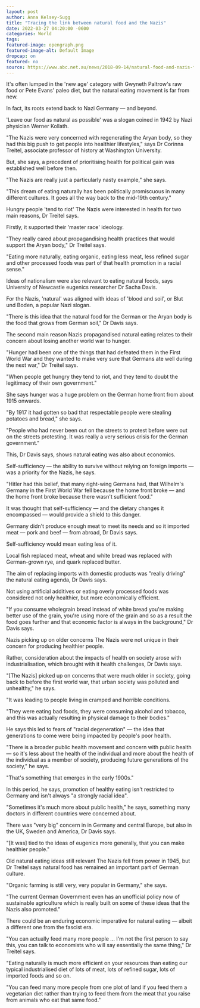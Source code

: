 ```yaml
---
layout: post
author: Anna Kelsey-Sugg 
title: "Tracing the link between natural food and the Nazis"
date: 2022-03-27 04:20:00 -0600
categories: World  
tags: 
featured-image: opengraph.png
featured-image-alt: Default Image
dropcap: on 
featured: no 
source: https://www.abc.net.au/news/2018-09-14/natural-food-and-nazis-fascism/10236768?nw=0&r=Image
---
```

It's often lumped in the 'new age' category with Gwyneth Paltrow's raw food or Pete Evans' paleo diet, but the natural eating movement is far from new.

In fact, its roots extend back to Nazi Germany — and beyond.

'Leave our food as natural as possible' was a slogan coined in 1942 by Nazi physician Werner Kollath.

"The Nazis were very concerned with regenerating the Aryan body, so they had this big push to get people into healthier lifestyles," says Dr Corinna Treitel, associate professor of history at Washington University.

But, she says, a precedent of prioritising health for political gain was established well before then.

"The Nazis are really just a particularly nasty example," she says.

"This dream of eating naturally has been politically promiscuous in many different cultures. It goes all the way back to the mid-19th century."

Hungry people 'tend to riot'
The Nazis were interested in health for two main reasons, Dr Treitel says.

Firstly, it supported their 'master race' ideology.

"They really cared about propagandising health practices that would support the Aryan body," Dr Treitel says.

"Eating more naturally, eating organic, eating less meat, less refined sugar and other processed foods was part of that health promotion in a racial sense."

Ideas of nationalism were also relevant to eating natural foods, says University of Newcastle eugenics researcher Dr Sacha Davis.

For the Nazis, 'natural' was aligned with ideas of 'blood and soil', or Blut und Boden, a popular Nazi slogan.

"There is this idea that the natural food for the German or the Aryan body is the food that grows from German soil," Dr Davis says.

The second main reason Nazis propagandised natural eating relates to their concern about losing another world war to hunger.

"Hunger had been one of the things that had defeated them in the First World War and they wanted to make very sure that Germans ate well during the next war," Dr Treitel says.

"When people get hungry they tend to riot, and they tend to doubt the legitimacy of their own government."

She says hunger was a huge problem on the German home front from about 1915 onwards.

"By 1917 it had gotten so bad that respectable people were stealing potatoes and bread," she says.

"People who had never been out on the streets to protest before were out on the streets protesting. It was really a very serious crisis for the German government."

This, Dr Davis says, shows natural eating was also about economics.

Self-sufficiency — the ability to survive without relying on foreign imports — was a priority for the Nazis, he says.

"Hitler had this belief, that many right-wing Germans had, that Wilhelm's Germany in the First World War fell because the home front broke — and the home front broke because there wasn't sufficient food."

It was thought that self-sufficiency — and the dietary changes it encompassed — would provide a shield to this danger.

Germany didn't produce enough meat to meet its needs and so it imported meat — pork and beef — from abroad, Dr Davis says.

Self-sufficiency would mean eating less of it.

Local fish replaced meat, wheat and white bread was replaced with German-grown rye, and quark replaced butter.

The aim of replacing imports with domestic products was "really driving" the natural eating agenda, Dr Davis says.

Not using artificial additives or eating overly processed foods was considered not only healthier, but more economically efficient.

"If you consume wholegrain bread instead of white bread you're making better use of the grain, you're using more of the grain and so as a result the food goes further and that economic factor is always in the background," Dr Davis says.

Nazis picking up on older concerns
The Nazis were not unique in their concern for producing healthier people.

Rather, consideration about the impacts of health on society arose with industrialisation, which brought with it health challenges, Dr Davis says.

"[The Nazis] picked up on concerns that were much older in society, going back to before the first world war, that urban society was polluted and unhealthy," he says.

"It was leading to people living in cramped and horrible conditions.

"They were eating bad foods, they were consuming alcohol and tobacco, and this was actually resulting in physical damage to their bodies."

He says this led to fears of "racial degeneration" — the idea that generations to come were being impacted by people's poor health.

"There is a broader public health movement and concern with public health — so it's less about the health of the individual and more about the health of the individual as a member of society, producing future generations of the society," he says.

"That's something that emerges in the early 1900s."

In this period, he says, promotion of healthy eating isn't restricted to Germany and isn't always "a strongly racial idea".

"Sometimes it's much more about public health," he says, something many doctors in different countries were concerned about.

There was "very big" concern in in Germany and central Europe, but also in the UK, Sweden and America, Dr Davis says.

"[It was] tied to the ideas of eugenics more generally, that you can make healthier people."

Old natural eating ideas still relevant
The Nazis fell from power in 1945, but Dr Treitel says natural food has remained an important part of German culture.

"Organic farming is still very, very popular in Germany," she says.

"The current German Government even has an unofficial policy now of sustainable agriculture which is really built on some of these ideas that the Nazis also promoted."

There could be an enduring economic imperative for natural eating — albeit a different one from the fascist era.

"You can actually feed many more people ... I'm not the first person to say this, you can talk to economists who will say essentially the same thing," Dr Treitel says.

"Eating naturally is much more efficient on your resources than eating our typical industrialised diet of lots of meat, lots of refined sugar, lots of imported foods and so on.

"You can feed many more people from one plot of land if you feed them a vegetarian diet rather than trying to feed them from the meat that you raise from animals who eat that same food."